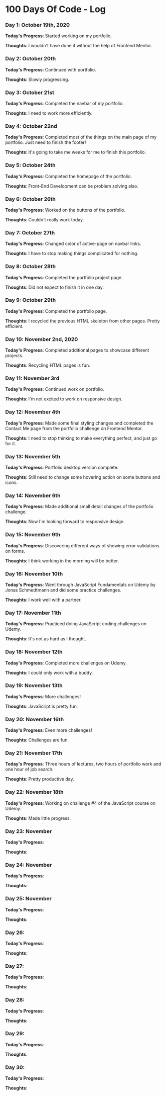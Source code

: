 # 100 Days Of Code - Log

<!-- 
### Day 0: February 30, 2016 (Example 2)
##### (delete me or comment me out)

**Today's Progress**: Fixed CSS, worked on canvas functionality for the app.

**Thoughts**: I really struggled with CSS, but, overall, I feel like I am slowly getting better at it. Canvas is still new for me, but I managed to figure out some basic functionality.

**Link(s) to work**: [Calculator App](http://www.example.com) 
-->


### Day 1: October 19th, 2020

**Today's Progress**: Started working on my portfolio.

**Thoughts**: I wouldn't have done it without the help of Frontend Mentor.


### Day 2: October 20th

**Today's Progress**: Continued with portfolio.

**Thoughts**: Slowly progressing.


### Day 3: October 21st

**Today's Progress**: Completed the navbar of my portfolio.

**Thoughts**: I need to work more efficiently.


### Day 4: October 22nd

**Today's Progress**: Completed most of the things on the main page of my portfolio. Just need to finish the footer!

**Thoughts**: It's going to take me weeks for me to finish this portfolio.


### Day 5: October 24th

**Today's Progress**: Completed the homepage of the portfolio.

**Thoughts**: Front-End Development can be problem solving also.


### Day 6: October 26th

**Today's Progress**: Worked on the buttons of the portfolio.

**Thoughts**: Couldn't really work today.


### Day 7: October 27th

**Today's Progress**: Changed color of active-page on navbar links.

**Thoughts**: I have to stop making things complicated for nothing.


### Day 8: October 28th

**Today's Progress**: Completed the portfolio project page.

**Thoughts**: Did not expect to finish it in one day.


### Day 9: October 29th

**Today's Progress**: Completed the portfolio page.

**Thoughts**: I recycled the previous HTML skeleton from other pages. Pretty efficient.


### Day 10: November 2nd, 2020

**Today's Progress**: Completed additional pages to showcase different projects.

**Thoughts**: Recycling HTML pages is fun.


### Day 11: November 3rd

**Today's Progress**: Continued work on portfolio.

**Thoughts**: I'm not excited to work on responsive design.


### Day 12: November 4th

**Today's Progress**: Made some final styling changes and completed the Contact Me page from the portfolio challenge on Frontend Mentor.

**Thoughts**: I need to stop thinking to make everything perfect, and just go for it.


### Day 13: November 5th

**Today's Progress**: Portfolio desktop version complete.

**Thoughts**: Still need to change some hovering action on some buttons and icons.


### Day 14: November 6th

**Today's Progress**: Made additional small detail changes of the portfolio challenge.

**Thoughts**: Now I'm looking forward to responsive design.


### Day 15: November 9th

**Today's Progress**: Discovering different ways of showing error validations on forms.

**Thoughts**: I think working in the morning will be better.


### Day 16: November 10th

**Today's Progress**: Went through JavaScript Fundamentals on Udemy by Jonas Schmedtmann and did some practice challenges.

**Thoughts**: I work well with a partner.


### Day 17: November 11th

**Today's Progress**: Practiced doing JavaScript coding challenges on Udemy.

**Thoughts**: It's not as hard as I thought.


### Day 18: November 12th

**Today's Progress**: Completed more challenges on Udemy.

**Thoughts**: I could only work with a buddy.


### Day 19: November 13th

**Today's Progress**: More challenges!

**Thoughts**: JavaScript is pretty fun.


### Day 20: November 16th

**Today's Progress**: Even more challenges!

**Thoughts**: Challenges are fun.


### Day 21: November 17th

**Today's Progress**: Three hours of lectures, two hours of portfolio work and one hour of job search.

**Thoughts**: Pretty productive day.


### Day 22: November 18th

**Today's Progress**: Working on challenge #4 of the JavaScript course on Udemy.

**Thoughts**: Made little progress.


### Day 23: November 

**Today's Progress**: 

**Thoughts**: 


### Day 24: November 

**Today's Progress**: 

**Thoughts**: 


### Day 25: November 

**Today's Progress**: 

**Thoughts**: 


### Day 26:

**Today's Progress**: 

**Thoughts**: 


### Day 27:

**Today's Progress**: 

**Thoughts**: 


### Day 28:

**Today's Progress**: 

**Thoughts**: 


### Day 29:

**Today's Progress**: 

**Thoughts**: 


### Day 30:

**Today's Progress**: 

**Thoughts**: 
